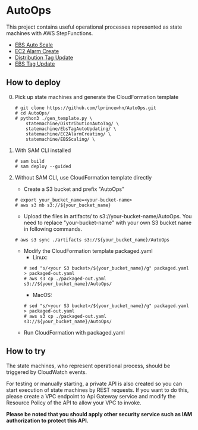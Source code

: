 # AutoOps

This project contains useful operational processes represented as state machines with AWS StepFunctions. 

- [EBS Auto Scale](statemachine/EBSScaling)
- [EC2 Alarm Create](statemachine/EC2AlarmCreating)
- [Distribution Tag Update](statemachine/DistributionAutoTag)
- [EBS Tag Update](statemachine/EbsTagAutoUpdating)

## How to deploy

0. Pick up state machines and generate the CloudFormation template
    ```
    # git clone https://github.com/lprincewhn/AutoOps.git
    # cd AutoOps/
    # python3 ./gen_template.py \
        statemachine/DistributionAutoTag/ \
        statemachine/EbsTagAutoUpdating/ \
        statemachine/EC2AlarmCreating/ \
        statemachine/EBSScaling/ \
    ```

1. With SAM CLI installed
    ```
    # sam build
    # sam deploy --guided
    ```

2. Without SAM CLI, use CloudFormation template directly
    - Create a S3 bucket and prefix "AutoOps"
    ```
    # export your_bucket_name=<your-bucket-name>
    # aws s3 mb s3://${your_bucket_name}
    ```    
    - Upload the files in artifacts/ to s3://your-bucket-name/AutoOps. You need to replace "your-bucket-name" with your own S3 bucket name in following commands.
    ```
    # aws s3 sync ./artifacts s3://${your_bucket_name}/AutoOps
    ```
    - Modify the CloudFormation template packaged.yaml
        - Linux:
        ```
        # sed "s/<your S3 bucket>/${your_bucket_name}/g" packaged.yaml > packaged-out.yaml
        # aws s3 cp ./packaged-out.yaml s3://${your_bucket_name}/AutoOps/
        ```
        - MacOS:
        ```
        # sed "s/<your S3 bucket>/${your_bucket_name}/g" packaged.yaml > packaged-out.yaml
        # aws s3 cp ./packaged-out.yaml s3://${your_bucket_name}/AutoOps/
        ```
    - Run CloudFormation with packaged.yaml

## How to try

The state machines, who represent operational process, should be triggered by CloudWatch events. 

For testing or manually starting, a private API is also created so you can start execution of state machines by REST requests. If you want to do this, please create a VPC endpoint to Api Gateway service and modify the Resource Policy of the API to allow your VPC to invoke. 

**Please be noted that you should apply other security service such as IAM authorization to protect this API.**








